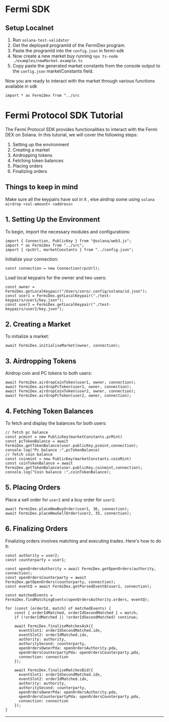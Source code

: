 # Fermi SDK 

## Setup Localnet 

1. Run `solana-test-validator`
2. Get the deployed programId of the FermiDex program.
3. Paste the programId into the `config.json` in fermi-sdk 
4. Now create a new market buy running `npx ts-node ./examples/newMarket.example.ts`
5. Copy paste the generated market constants from the console output to the `config.json` marketConstants field.

Now you are ready to interact with the market through various functions available in sdk 

`import * as FermiDex from "../src`

# Fermi Protocol SDK Tutorial

The Fermi Protocol SDK provides functionalities to interact with the Fermi DEX on Solana. In this tutorial, we will cover the following steps:

1. Setting up the environment
2. Creating a market
3. Airdropping tokens
4. Fetching token balances
5. Placing orders
6. Finalizing orders

## Things to keep in mind

Make sure all the keypairs have sol in it , else airdrop some using `solana airdrop <sol-amount> <address>`

## 1. Setting Up the Environment

To begin, import the necessary modules and configurations:

```
import { Connection, PublicKey } from "@solana/web3.js";
import * as FermiDex from "../src";
import { rpcUrl, marketConstants } from "../config.json";
```

Initialize your connection:

```
const connection = new Connection(rpcUrl);
```

Load local keypairs for the owner and two users:

```
const owner = FermiDex.getLocalKeypair("/Users/zero/.config/solana/id.json");
const user1 = FermiDex.getLocalKeypair("./test-keypairs/user1/key.json");
const user2 = FermiDex.getLocalKeypair("./test-keypairs/user2/key.json");
```

## 2. Creating a Market

To initialize a market:

```
await FermiDex.initialiseMarket(owner, connection);
```

## 3. Airdropping Tokens

Airdrop coin and PC tokens to both users:

```
await FermiDex.airdropCoinToken(user1, owner, connection);
await FermiDex.airdropPcToken(user1, owner, connection);
await FermiDex.airdropCoinToken(user2, owner, connection);
await FermiDex.airdropPcToken(user2, owner, connection);
```

## 4. Fetching Token Balances

To fetch and display the balances for both users:

```
// fetch pc balance
const pcmint = new PublicKey(marketConstants.pcMint)
const pcTokenBalance = await FermiDex.getTokenBalance(user.publicKey,pcmint,connection);
console.log("Pc balance :",pcTokenBalance)
// fetch coin balance
const coinmint = new PublicKey(marketConstants.coinMint)
const coinTokenBalance = await FermiDex.getTokenBalance(user.publicKey,coinmint,connection);
console.log("Coin balance :",coinTokenBalance);
```

## 5. Placing Orders

Place a sell order for `user2` and a buy order for `user1`:

```
await FermiDex.placeNewBuyOrder(user1, 36, connection);
await FermiDex.placeNewSellOrder(user2, 35, connection);
```

## 6. Finalizing Orders

Finalizing orders involves matching and executing trades. Here's how to do it:

```
const authority = user2;
const counterparty = user1;

const openOrdersAuthority = await FermiDex.getOpenOrders(authority, connection);
const openOrdersCounterparty = await FermiDex.getOpenOrders(counterparty, connection);
const eventQ = await FermiDex.getParsedEventQ(user1, connection);

const matchedEvents = FermiDex.findMatchingEvents(openOrdersAuthority.orders, eventQ);

for (const [orderId, match] of matchedEvents) {
    const { orderIdMatched, orderIdSecondMatched } = match;
    if (!orderIdMatched || !orderIdSecondMatched) continue;
    
    await FermiDex.finaliseMatchesAsk({
      eventSlot1: orderIdSecondMatched.idx,
      eventSlot2: orderIdMatched.idx,
      authority: authority,
      authoritySecond: counterparty,
      openOrdersOwnerPda: openOrdersAuthority.pda,
      openOrdersCounterpartyPda: openOrdersCounterparty.pda,
      connection: connection
    });

    await FermiDex.finaliseMatchesBid({
      eventSlot1: orderIdSecondMatched.idx,
      eventSlot2: orderIdMatched.idx,
      authority: authority,
      authoritySecond: counterparty,
      openOrdersOwnerPda: openOrdersAuthority.pda,
      openOrdersCounterpartyPda: openOrdersCounterparty.pda,
      connection: connection
    });
}
```

---

